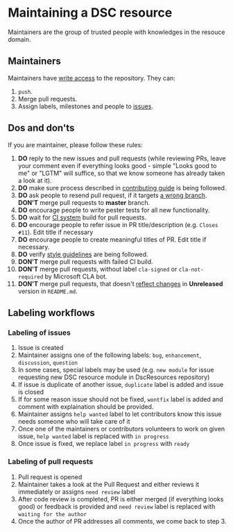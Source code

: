 # Maintaining a DSC resource

Maintainers are the group of trusted people with knowledges in the resouce domain.

## Maintainers

Maintainers have [write access](https://help.github.com/articles/permission-levels-for-an-organization-repository/) to the repository.
They can:

1. `push`.
2. Merge pull requests.
3. Assign labels, milestones and people to [issues](https://guides.github.com/features/issues/).

## Dos and don'ts

If you are maintainer, please follow these rules:

1. **DO** reply to the new issues and pull requests (while reviewing PRs, leave your comment even if everything looks good - simple "Looks good to me" or "LGTM" will suffice, so that we know someone has already taken a look at it).
1. **DO** make sure process described in [contributing guide](https://github.com/PowerShell/DscResources/blob/master/CONTRIBUTING.md) is being followed.
1. **DO** ask people to resend pull request, if it targets [a wrong branch](CONTRIBUTING.md#lifecycle-of-a-pull-request).
**DON'T** merge pull requests to **master** branch.
1. **DO** encourage people to write pester tests for all new functionality.
1. **DO** wait for [CI system](CONTRIBUTING.md#appveyor) build for pull requests.
1. **DO** encourage people to refer issue in PR title/description (e.g. ```Closes #11```). Edit title if necessary
1. **DO** encourage people to create meaningful titles of PR. Edit title if necessary.
1. **DO** verify [style guidelines](https://github.com/PowerShell/DscResources/blob/master/StyleGuidelines.md) are being followed.
1. **DON'T** merge pull requests with failed CI build.
1. **DON'T** merge pull requests, without label `cla-signed` or `cla-not-required` by Microsoft CLA bot.
1. **DON'T** merge pull requests, that doesn't [reflect changes](CONTRIBUTING.md#lifecycle-of-a-pull-request) in **Unreleased** version in `README.md`.

## Labeling workflows

### Labeling of issues

1. Issue is created
1. Maintainer assigns one of the following labels: ```bug```, ```enhancement```, ```discussion```, ```question```
  1. In some cases, special labels may be used (e.g. ```new module``` for issue requesting new DSC resource module in DscResources repository)
  1. If issue is duplicate of another issue, ```duplicate``` label is added and issue is closed
  1. If for some reason issue should not be fixed, ```wontfix``` label is added and comment with explaination should be provided.
1. Maintainer assigns ```help wanted``` label to let contributors know this issue needs someone who will take care of it
1. Once one of the maintainers or contributors volunteers to work on given issue, ```help wanted``` label is replaced with ```in progress```
1. Once issue is fixed, we replace label ```in progress``` with ```ready```

### Labeling of pull requests
1. Pull request is opened
2. Maintainer takes a look at the Pull Request and either reviews it immediately or assigns ```need review``` label
3. After code review is completed, PR is either merged (if everything looks good) or feedback is provided and ```need review``` label is replaced with ```waiting for the author```
4. Once the author of PR addresses all comments, we come back to step 3. 
